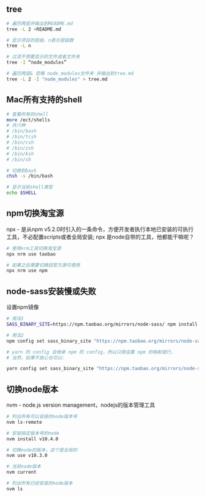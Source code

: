 


## tree


```bash
# 遍历两层并输出到README.md
tree -L 2 >README.md

# 显示项目的层级，n表示层级数
tree -L n

# 过滤不想要显示的文件或者文件夹
tree -I “node_modules”

# 遍历两层& 忽略 node_modules文件夹 并输出到tree.md
tree -L 2 -I "node_modules" > tree.md
```


## Mac所有支持的shell

```bash
# 查看所有的shell
more /ect/shells
# 共六种
# /bin/bash
# /bin/tcsh
# /bin/csh
# /bin/zsh
# /bin/ksh
# /bin/sh

# 切换到bash
chsh -s /bin/bash

# 显示当前shell类型
echo $SHELL
```





## npm切换淘宝源

npx - 是从npm v5.2.0时引入的一条命令，方便开发者执行本地已安装的可执行工具，不必配置scripts或者全局安装;
npx 是node自带的工具，他都能干嘛呢？

```bash
# 使用nrm工具切换淘宝源
npx nrm use taobao

# 如果之后需要切换回官方源可使用
npx nrm use npm
```


## node-sass安装慢或失败

设置npm镜像

```bash
# 用法1
SASS_BINARY_SITE=https://npm.taobao.org/mirrors/node-sass/ npm install node-sass

# 用法2
npm config set sass_binary_site "https://npm.taobao.org/mirrors/node-sass/"

# yarn 的 config 会继承 npm 的 config，所以只用设置 npm 的映射就行，
# 当然，如果不放心也可以:

yarn config set sass_binary_site "https://npm.taobao.org/mirrors/node-sass/"
```





## 切换node版本

nvm - node.js version management，nodejs的版本管理工具

```bash
# 列出所有可以安装的node版本号
nvm ls-remote

# 安装指定版本号的node
nvm install v10.4.0

# 切换node的版本，这个是全局的
nvm use v10.3.0

# 当前node版本
nvm current

# 列出所有已经安装的node版本
nvm ls
```

